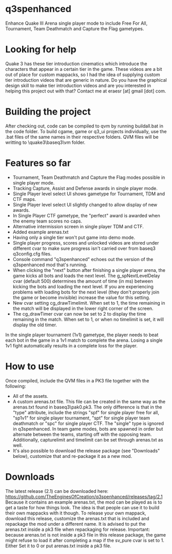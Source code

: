 # q3spenhanced
Enhance Quake III Arena single player mode to include Free For All, Tournament, Team Deathmatch and Capture the Flag gametypes.

# Looking for help
Quake 3 has these tier introduction cinematics which introduce the characters that appear in a certain tier in the game. These videos are a bit out of place for custom mappacks, so I had the idea of supplying custom tier introduction videos that are generic in nature. Do you have the graphical design skill to make tier introduction videos and are you interested in helping this project out with that? Contact me at eraesr [at] gmail [dot] com.

# Building the project
After checking out, code can be compiled to qvm by running buildall.bat in the code folder.
To build cgame, game or q3_ui projects individually, use the .bat files of the same names in their respective folders.
QVM files will be writting to \quake3\baseq3\vm folder.

# Features so far
- Tournament, Team Deathmatch and Capture the Flag modes possible in single player mode.
- Tracking Capture, Assist and Defense awards in single player mode.
- Single Player level select UI shows gametype for Tournament, TDM and CTF maps.
- Single Player level select UI slightly changed to allow display of new awards.
- In Single Player CTF gametype, the "perfect" award is awarded when the enemy team scores no caps.
- Alternative intermission screen in single player TDM and CTF.
- Added example arenas.txt
- Having only a single tier won't put game into demo mode.
- Single player progress, scores and unlocked videos are stored under different cvar to make sure progress isn't carried over from baseq3 q3config.cfg files.
- Console command "q3spenhanced" echoes out the version of the q3spenhanced mod that's running.
- When clicking the "next" button after finishing a single player arena, the game kicks all bots and loads the next level. The g_spNextLevelDelay cvar (default 500) determines the amount of time (in ms) between kicking the bots and loading the next level. If you are experiencing problems with loading bots for the next level (they don't properly join the game or become invisible) increase the value for this setting.
- New cvar setting cg_drawTimelimit. When set to 1, the time remaining in the match will be displayed in the lower right corner of the screen.
- The cg_drawTimer cvar can now be set to 2 to display the time remaining in the match. When set to 1, or when no timelimit is set, it will display the old timer.

In the single player tournament (1v1) gametype, the player needs to beat each bot in the game in a 1v1 match to complete the arena. Losing a single 1v1 fight automatically results in a complete loss for the player.

# How to use
Once compiled, include the QVM files in a PK3 file together with the following:
- All of the assets.
- A custom arenas.txt file. This file can be created in the same way as the arenas.txt found in baseq3\pak0.pk3. The only difference is that in the "type" attribute, include the strings "spf" for single player free for all, "sp1v1" for single player tournament, "spt" for single player team deathmatch or "spc" for single player CTF. The "single" type is ignored in q3spenhanced. In team game modes, bots are spawned in order but alternate between the teams, starting off with the opposing team. Additionally, capturelimit and timelimit can be set through arenas.txt as well.
- It's also possible to download the release package (see "Downloads" below), customize that and re-package it as a new mod.

# Downloads
The latest release (2.1) can be downloaded here: https://github.com/TheEnginesOfCreation/q3spenhanced/releases/tag/2.1
Because it contains an example arenas.txt, the mod can be played as is to get a taste for how things look. The idea is that people can use it to build their own mappacks with it though. To release your own mappack, download this release, customize the arenas.txt that is included and repackage the mod under a different name. It is advised to put the arenas.txt inside a pk3 file when repackaging for release.
Important: because arenas.txt is not inside a pk3 file in this release package, the game might refuse to load it after completing a map if the sv_pure cvar is set to 1. Either Set it to 0 or put arenas.txt inside a pk3 file.
